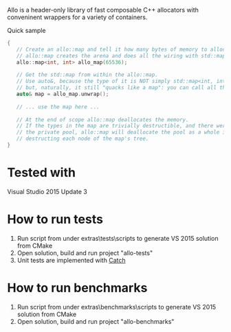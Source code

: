 Allo is a header-only library of fast composable C++ allocators with conveninent wrappers for a variety of containers.

Quick sample

```cpp
{
   // Create an allo::map and tell it how many bytes of memory to allocate for a private arena.
   // allo::map creates the arena and does all the wiring with std::map behind the scenes. 
   allo::map<int, int> allo_map(65536);
    
   // Get the std::map from within the allo::map.
   // Use auto&, because the type of it is NOT simply std::map<int, int>, it has a custom allocator,
   // but, naturally, it still "quacks like a map": you can call all the standard map methods on the reference.
   auto& map = allo_map.unwrap();
       
   // ... use the map here ...
       
   // At the end of scope allo::map deallocates the memory.
   // If the types in the map are trivially destructible, and there were no allocations outside
   // the private pool, allo::map will deallocate the pool as a whole in one operation without
   // destructing each node of the map's tree.
}
```

# Tested with
Visual Studio 2015 Update 3

# How to run tests
1. Run script from under extras\tests\scripts to generate VS 2015 solution from CMake
2. Open solution, build and run project "allo-tests"
3. Unit tests are implemented with [Catch](https://github.com/philsquared/Catch/blob/master/docs/tutorial.md)

# How to run benchmarks
1. Run script from under extras\benchmarks\scripts to generate VS 2015 solution from CMake
2. Open solution, build and run project "allo-benchmarks"

